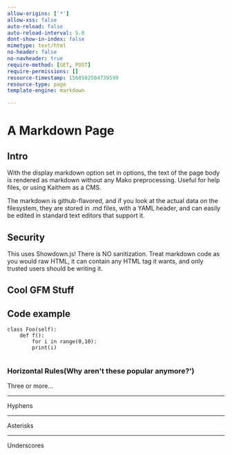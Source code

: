 ```yaml
---
allow-origins: ['*']
allow-xss: false
auto-reload: false
auto-reload-interval: 5.0
dont-show-in-index: false
mimetype: text/html
no-header: false
no-navheader: true
require-method: [GET, POST]
require-permissions: []
resource-timestamp: 1568502504739599
resource-type: page
template-engine: markdown

---
```

A Markdown Page
===============

## Intro
With the display markdown option set in options, the text of the page body
is rendered as markdown without any Mako preprocessing. Useful for help files,
or using Kaithem as a CMS.

The markdown is github-flavored, and if you look at the actual data on the filesystem, they are stored in .md files, with a YAML header,
and can easily be edited in standard text editors that support it.


## Security

This uses Showdown.js! There is NO sanitization. Treat markdown code as you would raw
HTML, it can contain any HTML tag it wants, and only trusted users should be writing it.


## Cool GFM Stuff


## Code example

```python3
class Foo(self):
    def f():
        for i in range(0,10):
        print(i)
    
```

### Horizontal Rules(Why aren't these popular anymore?')


Three or more...

---

Hyphens

***

Asterisks

___

Underscores
